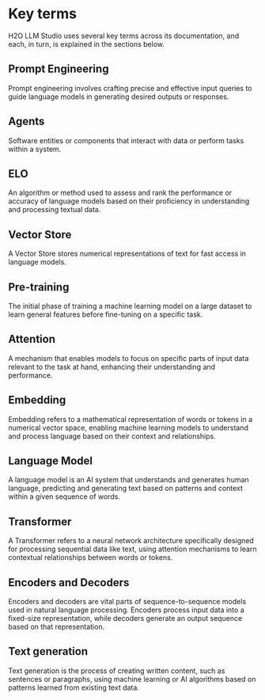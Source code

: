 # Key terms 

H2O LLM Studio uses several key terms across its documentation, and each, in turn, is explained in the sections below.

## Prompt Engineering

Prompt engineering involves crafting precise and effective input queries to guide language models in generating desired outputs or responses.

## Agents

Software entities or components that interact with data or perform tasks within a system.

## ELO

An algorithm or method used to assess and rank the performance or accuracy of language models based on their proficiency in understanding and processing textual data.

## Vector Store

A Vector Store stores numerical representations of text for fast access in language models.

## Pre-training 

The initial phase of training a machine learning model on a large dataset to learn general features before fine-tuning on a specific task.

## Attention

A mechanism that enables models to focus on specific parts of input data relevant to the task at hand, enhancing their understanding and performance.

## Embedding

Embedding refers to a mathematical representation of words or tokens in a numerical vector space, enabling machine learning models to understand and process language based on their context and relationships.

## Language Model

A language model is an AI system that understands and generates human language, predicting and generating text based on patterns and context within a given sequence of words.

## Transformer

A Transformer refers to a neural network architecture specifically designed for processing sequential data like text, using attention mechanisms to learn contextual relationships between words or tokens.

## Encoders and Decoders

Encoders and decoders are vital parts of sequence-to-sequence models used in natural language processing. Encoders process input data into a fixed-size representation, while decoders generate an output sequence based on that representation.

##  Text generation

Text generation is the process of creating written content, such as sentences or paragraphs, using machine learning or AI algorithms based on patterns learned from existing text data.